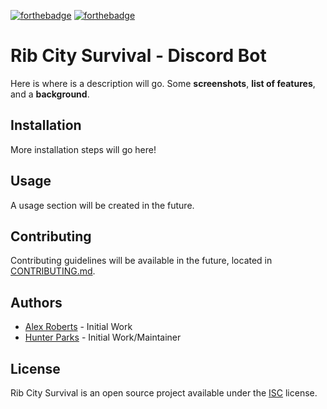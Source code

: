 [![forthebadge](https://forthebadge.com/images/badges/built-with-love.svg)](https://forthebadge.com)
[![forthebadge](https://forthebadge.com/images/badges/0-percent-optimized.svg)](https://forthebadge.com)

# Rib City Survival - Discord Bot

Here is where is a description will go. Some **screenshots**, **list of features**, and a **background**.

## Installation

More installation steps will go here!

## Usage

A usage section will be created in the future.

## Contributing

Contributing guidelines will be available in the future, located in [CONTRIBUTING.md](#).

## Authors

* [Alex Roberts](#) - Initial Work
* [Hunter Parks](https://hunterparks.com) - Initial Work/Maintainer

## License

Rib City Survival is an open source project available under the [ISC](https://github.com/hunterparks/city-rib-survival/blob/master/bot/discord/LICENSE) license.